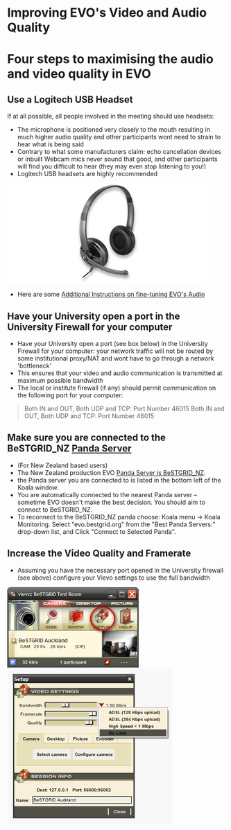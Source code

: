 # Improving EVO's Video and Audio Quality

# Four steps to maximising the audio and video quality in EVO

## Use a Logitech USB Headset

If at all possible, all people involved in the meeting should use headsets:

- The microphone is positioned very closely to the mouth resulting in much higher audio quality and other participants wont need to strain to hear what is being said
- Contrary to what some manufacturers claim: echo cancellation devices or inbuilt Webcam mics never sound that good, and other participants will find you difficult to hear (they may even stop listening to you!)
- Logitech USB headsets are highly recommended

![Logitech350.jpg](./attachments/Logitech350.jpg)
- Here are some [Additional Instructions on fine-tuning EVO's Audio](/wiki/spaces/BeSTGRID/pages/3816950576)

## Have your University open a port in the University Firewall for your computer

- Have your University open a port (see box below) in the University Firewall for your computer: your network traffic will not be routed by some institutional proxy/NAT and wont have to go through a network 'bottleneck'
- This ensures that your video and audio communication is transmitted at maximum possible bandwidth
- The local or institute firewall (if any) should permit communication on the following port for your computer:


>  Both IN and OUT, Both UDP and TCP: Port Number 46015
>  Both IN and OUT, Both UDP and TCP: Port Number 46015

## Make sure you are connected to the BeSTGRID_NZ [Panda Server](/wiki/spaces/BeSTGRID/pages/3816950667)

- (For New Zealand based users)
- The New Zealand production EVO [Panda Server is BeSTGRID_NZ](/wiki/spaces/BeSTGRID/pages/3816950667).
- the Panda server you are connected to is listed in the bottom left of the Koala window.
- You are automatically connected to the nearest Panda server – sometime EVO doesn't make the best decision. You should aim to connect to BeSTGRID_NZ.
- To reconnect to the BeSTGRID_NZ panda choose: Koala menu -> Koala Monitoring. Select "evo.bestgrid.org" from the "Best Panda Servers:" drop-down list, and Click "Connect to Selected Panda".

## Increase the Video Quality and Framerate

- Assuming you have the necessary port opened in the University firewall (see above) configure your Vievo settings to use the full bandwidth

![Evo10.jpg](./attachments/Evo10.jpg)
![Evo11.jpg](./attachments/Evo11.jpg)